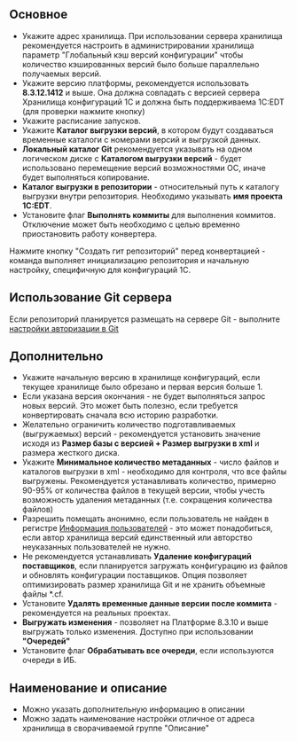 ## Основное

* Укажите адрес хранилища. При использовании сервера хранилища рекомендуется настроить в администрировании хранилища параметр "Глобальный кэш версий конфигурации" чтобы количество кэшированных версий было больше параллельно получаемых версий.
* Укажите версию платформы, рекомендуется использовать **8.3.12.1412** и выше. Она должна совпадать с версией сервера Хранилища конфигураций 1С и должна быть поддерживаема 1C:EDT (для проверки нажмите кнопку)
* Укажите расписание запусков.
* Укажите __Каталог выгрузки версий__, в котором будут создаваться временные каталоги с номерами версий и выгрузкой данных.
* __Локальный каталог Git__ рекомендуется указывать на одном логическом диске с __Каталогом выгрузки версий__ - будет использовано перемещение версий возможностями ОС, иначе будет выполняться копирование.
* __Каталог выгрузки в репозитории__ - относительный путь к каталогу выгрузки внутри репозитория. Необходимо указывать **имя проекта 1C:EDT**.
* Установите флаг __Выполнять коммиты__ для выполнения коммитов. Отключение может быть необходимо с целью временно приостановить работу конвертера.


Нажмите кнопку "Создать гит репозиторий" перед конвертацией - команда выполняет инициализацию репозитория и начальную настройку, специфичную для конфигураций 1С.

## Использование Git сервера

Если репозиторий планируется размещать на сервере Git - выполните [настройки авторизации в Git](Авторизация-в-сервере-Git.md)


## Дополнительно

* Укажите начальную версию в хранилище конфигураций, если текущее хранилище было обрезано и первая версия больше 1.
* Если указана версия окончания - не будет выполняться запрос новых версий. Это может быть полезно, если требуется конвертировать сначала всю историю разработки.
* Желательно ограничить количество подготавливаемых (выгружаемых) версий - рекомендуется установить значение исходя из __Размер базы с версией + Размер выгрузки в xml__ и размера жесткого диска.
* Укажите __Минимальное количество метаданных__ - число файлов и каталогов выгрузки в xml - необходимо для контроля, что все файлы выгружены. Рекомендуется устанавливать количество, примерно 90-95% от количества файлов в текущей версии, чтобы учесть возможность удаления метаданных (т.е. сокращения количества файлов)
* Разрешить помещать анонимно, если пользователь не найден в регистре [Информация пользователей](Информация-пользователей.md) - это может понадобиться, если автор хранилища версий единственный или авторство неуказанных пользователей не нужно.
* Не рекомендуется устанавливать __Удаление конфигураций поставщиков__, если планируется загружать конфигурацию из файлов и обновлять конфигурации поставщиков. Опция позволяет оптимизировать размер хранилища Git и не хранить объемные файлы *.cf.
* Установите __Удалять временные данные версии после коммита__ - рекомендуется на реальных проектах.
* __Выгружать изменения__ - позволяет на Платформе 8.3.10 и выше выгружать только изменения. Доступно при использовании __"Очередей"__
* Установите флаг __Обрабатывать все очереди__, если используются очереди в ИБ.

## Наименование и описание

* Можно указать дополнительную информацию в описании
* Можно задать наименование настройки отличное от адреса хранилища в сворачиваемой группе "Описание"